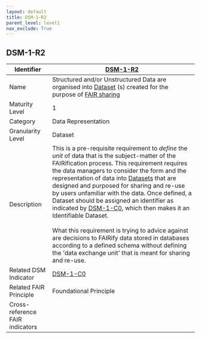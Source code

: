 ```yaml
---
layout: default
title: DSM-1-R2
parent_level: level1
nav_exclude: True
---
```


## DSM-1-R2

| Identifier | [DSM-1-R2](https://github.com/FAIRplus/Data-Maturity/blob/master/docs/_indicators/DSM-1-R2.md) |
| ---------- | ----------|
| Name | Structured and/or Unstructured Data are organised into [Dataset](https://fairplus.github.io/Data-Maturity/docs/Glossary/#dataset) \(s) created for the purpose of [FAIR sharing](https://fairplus.github.io/Data-Maturity/docs/Glossary/#fair-sharing) |
| Maturity Level | 1 |
| Category | Data Representation |
| Granularity Level | Dataset |
| Description | This is a pre-requisite requirement to *define* the *unit* of data that is the subject-matter of the FAIRification process. This requirement requires the data managers to consider the form and the representation of data into [Datasets](https://fairplus.github.io/Data-Maturity/docs/Glossary/#dataset) that are designed and purposed for sharing and re-use by users unfamiliar with the data. Once defined, a Dataset should be assigned an identifier as indicated by [DSM-1-C0](https://fairplus.github.io/Data-Maturity/docs/Indicators/#DSM-1-C0), which then makes it an Identifiable Dataset. <br><br> What this requirement is trying to advice against are decisions to FAIRify data stored in databases according to a defined schema without defining the 'data exchange unit' that is meant for sharing and re-use. |
| Related DSM Indicator| [DSM-1-C0](https://fairplus.github.io/Data-Maturity/docs/Indicators/#DSM-1-C0) |
| Related FAIR Principle | Foundational Principle |
| Cross-reference FAIR indicators | |

